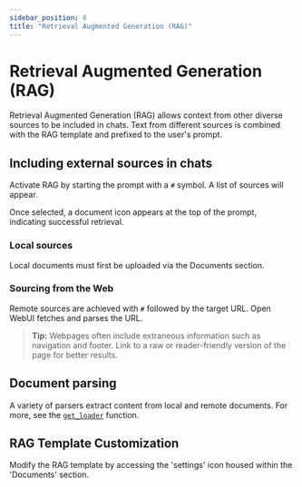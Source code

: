 ```yaml
---
sidebar_position: 8
title: "Retrieval Augmented Generation (RAG)"
---
```


# Retrieval Augmented Generation (RAG)

Retrieval Augmented Generation (RAG) allows context from other diverse sources to be included in chats. Text from different sources is combined with the RAG template and prefixed to the user's prompt.

## Including external sources in chats
Activate RAG by starting the prompt with a `#` symbol. A list of sources will appear.

Once selected, a document icon appears at the top of the prompt, indicating successful retrieval. 

### Local sources

Local documents must first be uploaded via the Documents section.
 
### Sourcing  from the Web

Remote sources are achieved with `#` followed by the target URL. Open WebUI fetches and parses the URL.

> **Tip:** Webpages often include extraneous information such as navigation and footer. Link to a raw or reader-friendly version of the page for better results.

## Document parsing

A variety of parsers extract content from local and remote documents. For more, see the [`get_loader`](https://github.com/open-webui/open-webui/blob/2fa94956f4e500bf5c42263124c758d8613ee05e/backend/apps/rag/main.py#L328) function.

## RAG Template Customization

Modify the RAG template by accessing the 'settings' icon housed within the 'Documents' section.
